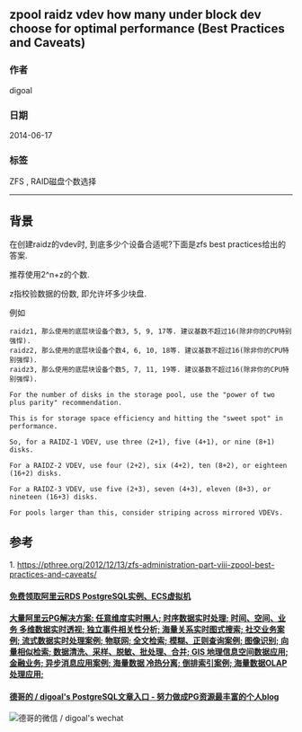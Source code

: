 ## zpool raidz vdev how many under block dev choose for optimal performance (Best Practices and Caveats)   
                                                                                                                    
### 作者                                                                                                                        
digoal                                                                                                                        
                                                                                                                    
### 日期                                                                                                                        
2014-06-17                                                                                                                   
                                                                                                                    
### 标签                                                                                                                        
ZFS , RAID磁盘个数选择                                          
                                                                                                                    
----                                                                                                                        
                             
## 背景    
在创建raidz的vdev时, 到底多少个设备合适呢?下面是zfs best practices给出的答案.  
  
推荐使用2^n+z的个数.  
  
z指校验数据的份数, 即允许坏多少块盘.  
  
例如  
  
```  
raidz1, 那么使用的底层块设备个数3, 5, 9, 17等. 建议基数不超过16(除非你的CPU特别强悍).  
raidz2, 那么使用的底层块设备个数4, 6, 10, 18等. 建议基数不超过16(除非你的CPU特别强悍).  
raidz3, 那么使用的底层块设备个数5, 7, 11, 19等. 建议基数不超过16(除非你的CPU特别强悍).  
```  
  
```  
For the number of disks in the storage pool, use the "power of two plus parity" recommendation.   
  
This is for storage space efficiency and hitting the "sweet spot" in performance.   
  
So, for a RAIDZ-1 VDEV, use three (2+1), five (4+1), or nine (8+1) disks.   
  
For a RAIDZ-2 VDEV, use four (2+2), six (4+2), ten (8+2), or eighteen (16+2) disks.   
  
For a RAIDZ-3 VDEV, use five (2+3), seven (4+3), eleven (8+3), or nineteen (16+3) disks.   
  
For pools larger than this, consider striping across mirrored VDEVs.  
```  
  
## 参考  
1\. https://pthree.org/2012/12/13/zfs-administration-part-viii-zpool-best-practices-and-caveats/  
                                                                                            
                                                                      
                                                                  
  
  
  
  
  
  
  
  
  
  
  
  
  
  
  
  
  
  
  
  
  
  
  
  
  
  
  
  
  
  
  
  
  
  
  
  
  
#### [免费领取阿里云RDS PostgreSQL实例、ECS虚拟机](https://www.aliyun.com/database/postgresqlactivity "57258f76c37864c6e6d23383d05714ea")
  
  
#### [大量阿里云PG解决方案: 任意维度实时圈人; 时序数据实时处理; 时间、空间、业务 多维数据实时透视; 独立事件相关性分析; 海量关系实时图式搜索; 社交业务案例; 流式数据实时处理案例; 物联网; 全文检索; 模糊、正则查询案例; 图像识别; 向量相似检索; 数据清洗、采样、脱敏、批处理、合并; GIS 地理信息空间数据应用; 金融业务; 异步消息应用案例; 海量数据 冷热分离; 倒排索引案例; 海量数据OLAP处理应用;](https://yq.aliyun.com/topic/118 "40cff096e9ed7122c512b35d8561d9c8")
  
  
#### [德哥的 / digoal's PostgreSQL文章入口 - 努力做成PG资源最丰富的个人blog](https://github.com/digoal/blog/blob/master/README.md "22709685feb7cab07d30f30387f0a9ae")
  
  
![德哥的微信 / digoal's wechat](../pic/digoal_weixin.jpg "f7ad92eeba24523fd47a6e1a0e691b59")
  
